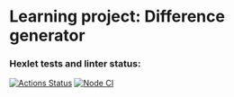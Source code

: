 # Learning project: Difference generator

### Hexlet tests and linter status:
[![Actions Status](https://github.com/256sha9gag/fullstack-javascript-project-46/workflows/hexlet-check/badge.svg)](https://github.com/256sha9gag/fullstack-javascript-project-46/actions)
[![Node CI](https://github.com/256sha9gag/fullstack-javascript-project-46/workflows/nodejs//badge.svg)](https://github.com/256sha9gag/fullstack-javascript-project-46/actions)